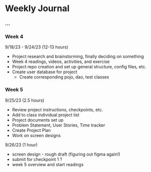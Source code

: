 # Weekly Journal

### ...

### Week 4

9/18/23 - 9/24/23 (12-13 hours)

* Project research and brainstorming, finally deciding on something
* Week 4 readings, videos, activities, and exercise
* Project repo creation and set up general structure, config files, etc.
* Create user database for project
  * Create corresponding pojo, dao, test classes


### Week 5

9/25/23  (2.5 hours)

* Review project instructions, checkpoints, etc.
* Add to class individual project list
* Project documents set up
* Problem Statement, User Stories, Time tracker
* Create Project Plan
* Work on screen designs

9/26/23 (1 hour)

* screen design - rough draft (figuring out figma again!)
* submit for checkpoint 1 ? 
* week 5 overview and start readings